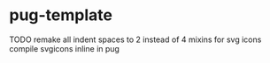 # pug-template

TODO
  remake all indent spaces to 2 instead of 4
  mixins for svg icons
  compile svgicons inline in pug
